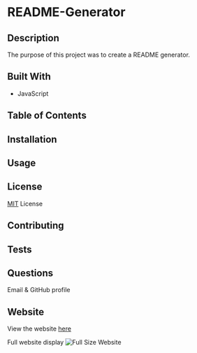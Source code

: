 # README-Generator

## Description

The purpose of this project was to create a README generator.

## Built With

* JavaScript

## Table of Contents

## Installation

## Usage

## License


[MIT](https://choosealicense.com/licenses/mit/#) License

## Contributing

## Tests

## Questions

Email & GitHub profile

## Website

View the website [here](https://)


Full website display ![Full Size Website](/assets/images/)
